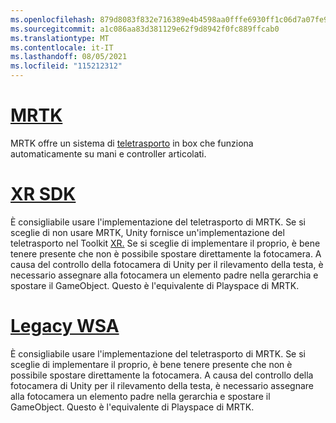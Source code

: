 ```yaml
---
ms.openlocfilehash: 879d8083f832e716389e4b4598aa0fffe6930ff1c06d7a07fe9e4dacc98e7937
ms.sourcegitcommit: a1c086aa83d381129e62f9d8942f0fc889ffcab0
ms.translationtype: MT
ms.contentlocale: it-IT
ms.lasthandoff: 08/05/2021
ms.locfileid: "115212312"
---
```

# <a name="mrtk"></a>[MRTK](#tab/mrtk)
<!-- NEVER CHANGE THE ABOVE LINE! -->

MRTK offre un sistema di [teletrasporto](/windows/mixed-reality/mrtk-unity/features/teleport-system/teleport-system) in box che funziona automaticamente su mani e controller articolati.

# <a name="xr-sdk"></a>[XR SDK](#tab/xr)
<!-- NEVER CHANGE THE ABOVE LINE! -->

È consigliabile usare l'implementazione del teletrasporto di MRTK.
Se si sceglie di non usare MRTK, Unity fornisce un'implementazione del teletrasporto nel Toolkit [XR.](https://docs.unity3d.com/Packages/com.unity.xr.interaction.toolkit@1.0/manual/locomotion.html)
Se si sceglie di implementare il proprio, è bene tenere presente che non è possibile spostare direttamente la fotocamera. A causa del controllo della fotocamera di Unity per il rilevamento della testa, è necessario assegnare alla fotocamera un elemento padre nella gerarchia e spostare il GameObject. Questo è l'equivalente di Playspace di MRTK.

# <a name="legacy-wsa"></a>[Legacy WSA](#tab/wsa)
<!-- NEVER CHANGE THE ABOVE LINE! -->

È consigliabile usare l'implementazione del teletrasporto di MRTK.
Se si sceglie di implementare il proprio, è bene tenere presente che non è possibile spostare direttamente la fotocamera. A causa del controllo della fotocamera di Unity per il rilevamento della testa, è necessario assegnare alla fotocamera un elemento padre nella gerarchia e spostare il GameObject. Questo è l'equivalente di Playspace di MRTK.